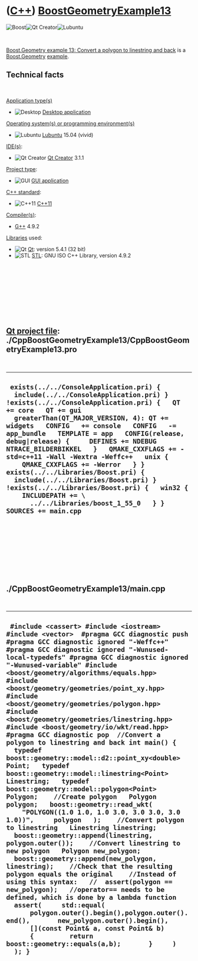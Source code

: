 # ([C++](Cpp.md)) [BoostGeometryExample13](CppBoostGeometryExample13.md)

![Boost](PicBoost.png)![Qt
Creator](PicQtCreator.png)![Lubuntu](PicLubuntu.png)

 

[Boost.Geometry example 13: Convert a polygon to linestring and
back](CppBoostGeometryExample13.md) is a
[Boost.Geometry](CppBoostGeometry.md) [example](CppExample.md).

Technical facts
---------------

 

[Application type(s)](CppApplication.md)

-   ![Desktop](PicDesktop.png) [Desktop
    application](CppDesktopApplication.md)

[Operating system(s) or programming environment(s)](CppOs.md)

-   ![Lubuntu](PicLubuntu.png) [Lubuntu](CppLubuntu.md) 15.04 (vivid)

[IDE(s)](CppIde.md):

-   ![Qt Creator](PicQtCreator.png) [Qt Creator](CppQtCreator.md) 3.1.1

[Project type](CppQtProjectType.md):

-   ![GUI](PicGui.png) [GUI application](CppGuiApplication.md)

[C++ standard](CppStandard.md):

-   ![C++11](PicCpp11.png) [C++11](Cpp11.md)

[Compiler(s)](CppCompiler.md):

-   [G++](CppGpp.md) 4.9.2

[Libraries](CppLibrary.md) used:

-   ![Qt](PicQt.png) [Qt](CppQt.md): version 5.4.1 (32 bit)
-   ![STL](PicStl.png) [STL](CppStl.md): GNU ISO C++ Library, version
    4.9.2

 

 

 

 

 

[Qt project file](CppQtProjectFile.md): ./CppBoostGeometryExample13/CppBoostGeometryExample13.pro
--------------------------------------------------------------------------------------------------

 

  --------------------------------------------------------------------------------------------------------------------------------------------------------------------------------------------------------------------------------------------------------------------------------------------------------------------------------------------------------------------------------------------------------------------------------------------------------------------------------------------------------------------------------------------------------------------------------------------------------------------------------------------------------------------------
  ` exists(../../ConsoleApplication.pri) {   include(../../ConsoleApplication.pri) } !exists(../../ConsoleApplication.pri) {   QT += core   QT += gui   greaterThan(QT_MAJOR_VERSION, 4): QT += widgets   CONFIG   += console   CONFIG   -= app_bundle   TEMPLATE = app   CONFIG(release, debug|release) {     DEFINES += NDEBUG NTRACE_BILDERBIKKEL   }   QMAKE_CXXFLAGS += -std=c++11 -Wall -Wextra -Weffc++   unix {     QMAKE_CXXFLAGS += -Werror   } }  exists(../../Libraries/Boost.pri) {   include(../../Libraries/Boost.pri) } !exists(../../Libraries/Boost.pri) {   win32 {     INCLUDEPATH += \       ../../Libraries/boost_1_55_0   } }  SOURCES += main.cpp`
  --------------------------------------------------------------------------------------------------------------------------------------------------------------------------------------------------------------------------------------------------------------------------------------------------------------------------------------------------------------------------------------------------------------------------------------------------------------------------------------------------------------------------------------------------------------------------------------------------------------------------------------------------------------------------

 

 

 

 

 

./CppBoostGeometryExample13/main.cpp
------------------------------------

 

  ------------------------------------------------------------------------------------------------------------------------------------------------------------------------------------------------------------------------------------------------------------------------------------------------------------------------------------------------------------------------------------------------------------------------------------------------------------------------------------------------------------------------------------------------------------------------------------------------------------------------------------------------------------------------------------------------------------------------------------------------------------------------------------------------------------------------------------------------------------------------------------------------------------------------------------------------------------------------------------------------------------------------------------------------------------------------------------------------------------------------------------------------------------------------------------------------------------------------------------------------------------------------------------------------------------------------------------------------------------------------------------------------------------------------------------------------------------------------------------------------------------------------------------------------------------------------------------------------------------
  ` #include <cassert> #include <iostream> #include <vector>  #pragma GCC diagnostic push #pragma GCC diagnostic ignored "-Weffc++" #pragma GCC diagnostic ignored "-Wunused-local-typedefs" #pragma GCC diagnostic ignored "-Wunused-variable" #include <boost/geometry/algorithms/equals.hpp> #include <boost/geometry/geometries/point_xy.hpp> #include <boost/geometry/geometries/polygon.hpp> #include <boost/geometry/geometries/linestring.hpp> #include <boost/geometry/io/wkt/read.hpp> #pragma GCC diagnostic pop  //Convert a polygon to linestring and back int main() {   typedef boost::geometry::model::d2::point_xy<double> Point;   typedef boost::geometry::model::linestring<Point> Linestring;   typedef boost::geometry::model::polygon<Point> Polygon;    //Create polygon   Polygon polygon;   boost::geometry::read_wkt(     "POLYGON((1.0 1.0, 1.0 3.0, 3.0 3.0, 3.0 1.0))",     polygon   );    //Convert polygon to linestring   Linestring linestring;   boost::geometry::append(linestring, polygon.outer());    //Convert linestring to new polygon   Polygon new_polygon;   boost::geometry::append(new_polygon, linestring);    //Check that the resulting polygon equals the original    //Instead of using this syntax:   //  assert(polygon == new_polygon);   //operator== needs to be defined, which is done by a lambda function   assert(     std::equal(       polygon.outer().begin(),polygon.outer().end(),       new_polygon.outer().begin(),       [](const Point& a, const Point& b)       {         return boost::geometry::equals(a,b);       }     )   ); }`
  ------------------------------------------------------------------------------------------------------------------------------------------------------------------------------------------------------------------------------------------------------------------------------------------------------------------------------------------------------------------------------------------------------------------------------------------------------------------------------------------------------------------------------------------------------------------------------------------------------------------------------------------------------------------------------------------------------------------------------------------------------------------------------------------------------------------------------------------------------------------------------------------------------------------------------------------------------------------------------------------------------------------------------------------------------------------------------------------------------------------------------------------------------------------------------------------------------------------------------------------------------------------------------------------------------------------------------------------------------------------------------------------------------------------------------------------------------------------------------------------------------------------------------------------------------------------------------------------------------------

 

 

 

 

 

 

